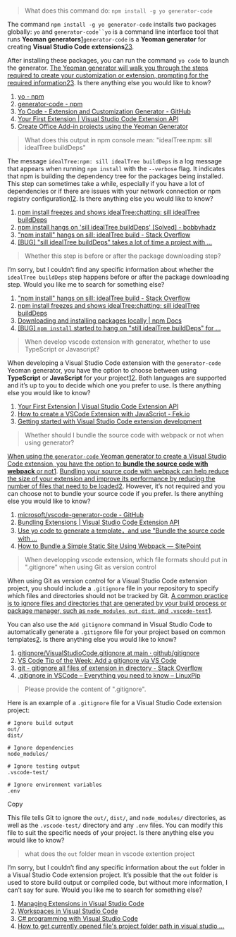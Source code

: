 # 



> What does this command do: `npm install -g yo generator-code`

The command `npm install -g yo generator-code` installs two packages globally: `yo` and `generator-code``yo` is a command line interface tool that runs **Yeoman generators**[1](https://www.npmjs.com/package/yo)`generator-code` is a **Yeoman generator** for creating **Visual Studio Code extensions**[2](https://www.npmjs.com/package/generator-code/v/1.1.6)[3](https://github.com/microsoft/vscode-generator-code).

After installing these packages, you can run the command `yo code` to launch the generator. [The Yeoman generator will walk you through the steps required to create your customization or extension, prompting for the required information](https://www.npmjs.com/package/generator-code/v/1.1.6)[2](https://www.npmjs.com/package/generator-code/v/1.1.6)[3](https://github.com/microsoft/vscode-generator-code). Is there anything else you would like to know?

1. [yo - npm](https://www.npmjs.com/package/yo)
2. [generator-code - npm](https://www.npmjs.com/package/generator-code/v/1.1.6)
3. [Yo Code - Extension and Customization Generator - GitHub](https://github.com/microsoft/vscode-generator-code)
4. [Your First Extension | Visual Studio Code Extension API](https://code.visualstudio.com/api/get-started/your-first-extension)
5. [Create Office Add-in projects using the Yeoman Generator](https://learn.microsoft.com/en-us/office/dev/add-ins/develop/yeoman-generator-overview)

> What does this output in npm console mean: "idealTree:npm: sill idealTree buildDeps"

The message `idealTree:npm: sill idealTree buildDeps` is a log message that appears when running `npm install` with the `--verbose` flag. It indicates that npm is building the dependency tree for the packages being installed. This step can sometimes take a while, especially if you have a lot of dependencies or if there are issues with your network connection or npm registry configuration[1](https://stackoverflow.com/questions/67021107/npm-install-freezes-and-shows-idealtreechatting-sill-idealtree-builddeps)[2](https://bobbyhadz.com/blog/npm-install-sill-idealtree-builddeps). Is there anything else you would like to know?

1. [npm install freezes and shows idealTree:chatting: sill idealTree buildDeps](https://stackoverflow.com/questions/67021107/npm-install-freezes-and-shows-idealtreechatting-sill-idealtree-builddeps)
2. [npm install hangs on 'sill idealTree buildDeps' [Solved] - bobbyhadz](https://bobbyhadz.com/blog/npm-install-sill-idealtree-builddeps)
3. ["npm install" hangs on sill: idealTree build - Stack Overflow](https://stackoverflow.com/questions/70865039/npm-install-hangs-on-sill-idealtree-build)
4. [[BUG] "sill idealTree buildDeps" takes a lot of time a project with ...](https://github.com/npm/cli/issues/3257)

> Whether this step is before or after the package downloading step?

I’m sorry, but I couldn’t find any specific information about whether the `idealTree buildDeps` step happens before or after the package downloading step. Would you like me to search for something else?

1. ["npm install" hangs on sill: idealTree build - Stack Overflow](https://stackoverflow.com/questions/70865039/npm-install-hangs-on-sill-idealtree-build)
2. [npm install freezes and shows idealTree:chatting: sill idealTree buildDeps](https://stackoverflow.com/questions/67021107/npm-install-freezes-and-shows-idealtreechatting-sill-idealtree-builddeps)
3. [Downloading and installing packages locally | npm Docs](https://docs.npmjs.com/downloading-and-installing-packages-locally/)
4. [[BUG] `npm install` started to hang on "still idealTree buildDeps" for ...](https://github.com/npm/cli/issues/3359)

> When develop vscode extension with generator, whether to use TypeScript or Javascript?

When developing a Visual Studio Code extension with the `generator-code` Yeoman generator, you have the option to choose between using **TypeScript** or **JavaScript** for your project[1](https://code.visualstudio.com/api/get-started/your-first-extension)[2](https://fek.io/blog/how-to-create-a-vs-code-extension-with-java-script/). Both languages are supported and it’s up to you to decide which one you prefer to use. Is there anything else you would like to know?

1. [Your First Extension | Visual Studio Code Extension API](https://code.visualstudio.com/api/get-started/your-first-extension)
2. [How to create a VSCode Extension with JavaScript - Fek.io](https://fek.io/blog/how-to-create-a-vs-code-extension-with-java-script/)
3. [Getting started with Visual Studio Code extension development](https://dev.to/symflower/getting-started-with-visual-studio-code-extension-development-56g2)

> Whether should I bundle the source code with webpack or not when using generator?

[When using the `generator-code` Yeoman generator to create a Visual Studio Code extension, you have the option to **bundle the source code with webpack** or not](https://github.com/microsoft/vscode-generator-code)[1](https://github.com/microsoft/vscode-generator-code). [Bundling your source code with webpack can help reduce the size of your extension and improve its performance by reducing the number of files that need to be loaded](https://code.visualstudio.com/api/working-with-extensions/bundling-extension)[2](https://code.visualstudio.com/api/working-with-extensions/bundling-extension). However, it’s not required and you can choose not to bundle your source code if you prefer. Is there anything else you would like to know?

1. [microsoft/vscode-generator-code - GitHub](https://github.com/microsoft/vscode-generator-code)
2. [Bundling Extensions | Visual Studio Code Extension API](https://code.visualstudio.com/api/working-with-extensions/bundling-extension)
3. [Use yo code to generate a template，and use "Bundle the source code with ...](https://github.com/microsoft/vscode-generator-code/issues/239)
4. [How to Bundle a Simple Static Site Using Webpack — SitePoint](https://www.sitepoint.com/bundle-static-site-webpack/)

> When developping vscode extension, which file formats should put in ".gitignore" when using Git as version control

When using Git as version control for a Visual Studio Code extension project, you should include a `.gitignore` file in your repository to specify which files and directories should not be tracked by Git. [A common practice is to ignore files and directories that are generated by your build process or package manager, such as `node_modules`, `out`, `dist`, and `.vscode-test`](https://github.com/github/gitignore/blob/main/Global/VisualStudioCode.gitignore)[1](https://github.com/github/gitignore/blob/main/Global/VisualStudioCode.gitignore).

You can also use the `Add gitignore` command in Visual Studio Code to automatically generate a `.gitignore` file for your project based on common templates[2](https://dev.to/vscodetips/june-13th-2022-vs-code-tip-of-the-week-3eb0). Is there anything else you would like to know?

1. [gitignore/VisualStudioCode.gitignore at main · github/gitignore](https://github.com/github/gitignore/blob/main/Global/VisualStudioCode.gitignore)
2. [VS Code Tip of the Week: Add a gitignore via VS Code](https://dev.to/vscodetips/june-13th-2022-vs-code-tip-of-the-week-3eb0)
3. [git - gitignore all files of extension in directory - Stack Overflow](https://stackoverflow.com/questions/10712555/gitignore-all-files-of-extension-in-directory)
4. [.gitignore in VSCode – Everything you need to know – LinuxPip](https://linuxpip.org/gitignore-vscode/)

> Please provide the content of ".gitignore".

Here is an example of a `.gitignore` file for a Visual Studio Code extension project:

    # Ignore build output
    out/
    dist/
    
    # Ignore dependencies
    node_modules/
    
    # Ignore testing output
    .vscode-test/
    
    # Ignore environment variables
    .env
    

Copy

This file tells Git to ignore the `out/`, `dist/`, and `node_modules/` directories, as well as the `.vscode-test/` directory and any `.env` files. You can modify this file to suit the specific needs of your project. Is there anything else you would like to know?

> what does the `out` folder mean in vscode extention project

I’m sorry, but I couldn’t find any specific information about the `out` folder in a Visual Studio Code extension project. It’s possible that the `out` folder is used to store build output or compiled code, but without more information, I can’t say for sure. Would you like me to search for something else?

1. [Managing Extensions in Visual Studio Code](https://code.visualstudio.com/docs/editor/extension-marketplace)
2. [Workspaces in Visual Studio Code](https://code.visualstudio.com/docs/editor/workspaces)
3. [C# programming with Visual Studio Code](https://code.visualstudio.com/Docs/languages/csharp)
4. [How to get currently opened file's project folder path in visual studio ...](https://stackoverflow.com/questions/57811209/how-to-get-currently-opened-files-project-folder-path-in-visual-studio-code-ext)